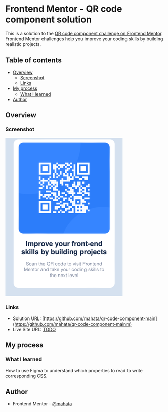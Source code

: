 # Frontend Mentor - QR code component solution

This is a solution to the [QR code component challenge on Frontend Mentor](https://www.frontendmentor.io/challenges/qr-code-component-iux_sIO_H). Frontend Mentor challenges help you improve your coding skills by building realistic projects. 

## Table of contents

- [Overview](#overview)
  - [Screenshot](#screenshot)
  - [Links](#links)
- [My process](#my-process)
  - [What I learned](#what-i-learned)
- [Author](#author)

## Overview

### Screenshot

![End Result](./images/product.png)

### Links

- Solution URL: [https://github.com/mahata/qr-code-component-main](https://github.com/mahata/qr-code-component-mainm)
- Live Site URL: [TODO](https://github.com/mahata/qr-code-component-main)

## My process

### What I learned

How to use Figma to understand which properties to read to write corresponding CSS.

## Author

- Frontend Mentor - [@mahata](https://www.frontendmentor.io/profile/mahata)

